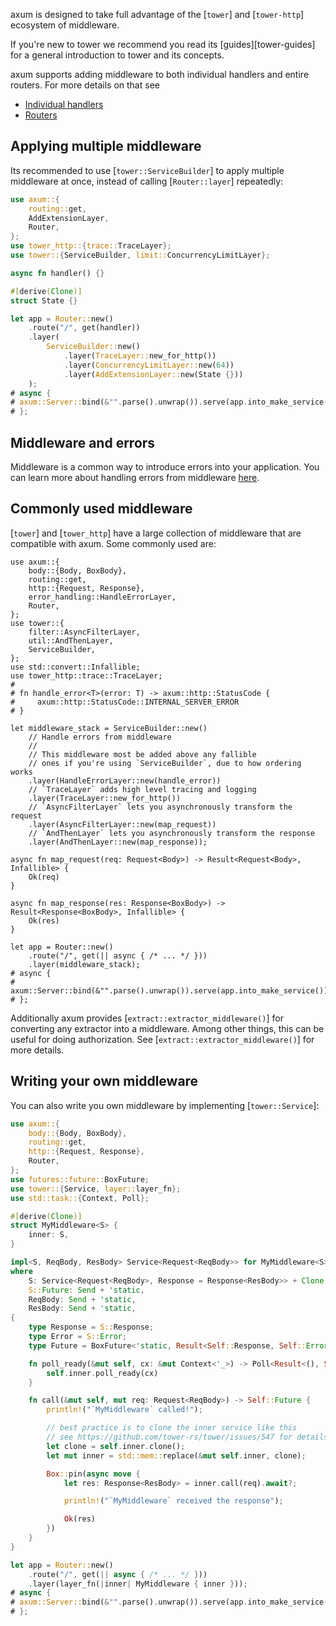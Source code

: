 axum is designed to take full advantage of the [`tower`] and [`tower-http`]
ecosystem of middleware.

If you're new to tower we recommend you read its [guides][tower-guides] for
a general introduction to tower and its concepts.

axum supports adding middleware to both individual handlers and entire routers.
For more details on that see

- [Individual handlers](crate::handler::Handler::layer)
- [Routers](crate::routing::Router::layer)

## Applying multiple middleware

Its recommended to use [`tower::ServiceBuilder`] to apply multiple middleware at
once, instead of calling [`Router::layer`] repeatedly:

```rust
use axum::{
    routing::get,
    AddExtensionLayer,
    Router,
};
use tower_http::{trace::TraceLayer};
use tower::{ServiceBuilder, limit::ConcurrencyLimitLayer};

async fn handler() {}

#[derive(Clone)]
struct State {}

let app = Router::new()
    .route("/", get(handler))
    .layer(
        ServiceBuilder::new()
            .layer(TraceLayer::new_for_http())
            .layer(ConcurrencyLimitLayer::new(64))
            .layer(AddExtensionLayer::new(State {}))
    );
# async {
# axum::Server::bind(&"".parse().unwrap()).serve(app.into_make_service()).await.unwrap();
# };
```

## Middleware and errors

Middleware is a common way to introduce errors into your application. You can
learn more about handling errors from middleware [here](crate::error_handling).

## Commonly used middleware

[`tower`] and [`tower_http`] have a large collection of middleware that are
compatible with axum. Some commonly used are:

```rust,no_run
use axum::{
    body::{Body, BoxBody},
    routing::get,
    http::{Request, Response},
    error_handling::HandleErrorLayer,
    Router,
};
use tower::{
    filter::AsyncFilterLayer,
    util::AndThenLayer,
    ServiceBuilder,
};
use std::convert::Infallible;
use tower_http::trace::TraceLayer;
#
# fn handle_error<T>(error: T) -> axum::http::StatusCode {
#     axum::http::StatusCode::INTERNAL_SERVER_ERROR
# }

let middleware_stack = ServiceBuilder::new()
    // Handle errors from middleware
    //
    // This middleware most be added above any fallible
    // ones if you're using `ServiceBuilder`, due to how ordering works
    .layer(HandleErrorLayer::new(handle_error))
    // `TraceLayer` adds high level tracing and logging
    .layer(TraceLayer::new_for_http())
    // `AsyncFilterLayer` lets you asynchronously transform the request
    .layer(AsyncFilterLayer::new(map_request))
    // `AndThenLayer` lets you asynchronously transform the response
    .layer(AndThenLayer::new(map_response));

async fn map_request(req: Request<Body>) -> Result<Request<Body>, Infallible> {
    Ok(req)
}

async fn map_response(res: Response<BoxBody>) -> Result<Response<BoxBody>, Infallible> {
    Ok(res)
}

let app = Router::new()
    .route("/", get(|| async { /* ... */ }))
    .layer(middleware_stack);
# async {
# axum::Server::bind(&"".parse().unwrap()).serve(app.into_make_service()).await.unwrap();
# };
```

Additionally axum provides [`extract::extractor_middleware()`] for converting any extractor into
a middleware. Among other things, this can be useful for doing authorization. See
[`extract::extractor_middleware()`] for more details.

## Writing your own middleware

You can also write you own middleware by implementing [`tower::Service`]:

```rust
use axum::{
    body::{Body, BoxBody},
    routing::get,
    http::{Request, Response},
    Router,
};
use futures::future::BoxFuture;
use tower::{Service, layer::layer_fn};
use std::task::{Context, Poll};

#[derive(Clone)]
struct MyMiddleware<S> {
    inner: S,
}

impl<S, ReqBody, ResBody> Service<Request<ReqBody>> for MyMiddleware<S>
where
    S: Service<Request<ReqBody>, Response = Response<ResBody>> + Clone + Send + 'static,
    S::Future: Send + 'static,
    ReqBody: Send + 'static,
    ResBody: Send + 'static,
{
    type Response = S::Response;
    type Error = S::Error;
    type Future = BoxFuture<'static, Result<Self::Response, Self::Error>>;

    fn poll_ready(&mut self, cx: &mut Context<'_>) -> Poll<Result<(), Self::Error>> {
        self.inner.poll_ready(cx)
    }

    fn call(&mut self, mut req: Request<ReqBody>) -> Self::Future {
        println!("`MyMiddleware` called!");

        // best practice is to clone the inner service like this
        // see https://github.com/tower-rs/tower/issues/547 for details
        let clone = self.inner.clone();
        let mut inner = std::mem::replace(&mut self.inner, clone);

        Box::pin(async move {
            let res: Response<ResBody> = inner.call(req).await?;

            println!("`MyMiddleware` received the response");

            Ok(res)
        })
    }
}

let app = Router::new()
    .route("/", get(|| async { /* ... */ }))
    .layer(layer_fn(|inner| MyMiddleware { inner }));
# async {
# axum::Server::bind(&"".parse().unwrap()).serve(app.into_make_service()).await.unwrap();
# };
```
